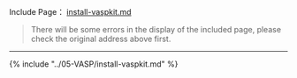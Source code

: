 Include Page： [install-vaspkit.md](..\05-VASP\install-vaspkit.md) 

>  There will be some errors in the display of the included page, please check the original address above first. 

---

{% include "../05-VASP/install-vaspkit.md" %} 